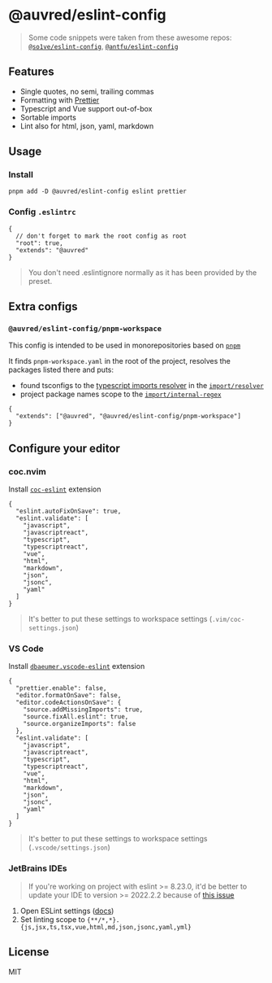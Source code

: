 # @auvred/eslint-config

> Some code snippets were taken from these awesome repos: [`@so1ve/eslint-config`](https://github.com/so1ve/eslint-config), [`@antfu/eslint-config`](https://github.com/antfu/eslint-config)

## Features
- Single quotes, no semi, trailing commas
- Formatting with [Prettier](https://github.com/prettier/prettier)
- Typescript and Vue support out-of-box
- Sortable imports
- Lint also for html, json, yaml, markdown

## Usage
### Install
```
pnpm add -D @auvred/eslint-config eslint prettier
```

### Config `.eslintrc`
```jsonc
{
  // don't forget to mark the root config as root
  "root": true,
  "extends": "@auvred"
}
```
> You don't need .eslintignore normally as it has been provided by the preset.

## Extra configs
### `@auvred/eslint-config/pnpm-workspace`

This config is intended to be used in monorepositories based on [`pnpm`](https://github.com/pnpm/pnpm)

It finds `pnpm-workspace.yaml` in the root of the project, resolves the packages listed there and puts:
- found tsconfigs to the [typescript imports resolver](https://github.com/import-js/eslint-import-resolver-typescript) in the [`import/resolver`](https://github.com/import-js/eslint-plugin-import#importresolver) 
- project package names scope to the [`import/internal-regex`](https://github.com/import-js/eslint-plugin-import#importinternal-regex)
```jsonc
{
  "extends": ["@auvred", "@auvred/eslint-config/pnpm-workspace"]
}
```

## Configure your editor

### coc.nvim
Install [`coc-eslint`](https://github.com/neoclide/coc-eslint) extension

```jsonc
{
  "eslint.autoFixOnSave": true,
  "eslint.validate": [
    "javascript",
    "javascriptreact",
    "typescript",
    "typescriptreact",
    "vue",
    "html",
    "markdown",
    "json",
    "jsonc",
    "yaml"
  ]
}
```
> It's better to put these settings to workspace settings (`.vim/coc-settings.json`)

### VS Code
Install [`dbaeumer.vscode-eslint`](https://marketplace.visualstudio.com/items?itemName=dbaeumer.vscode-eslint) extension

```jsonc
{
  "prettier.enable": false,
  "editor.formatOnSave": false,
  "editor.codeActionsOnSave": {
    "source.addMissingImports": true,
    "source.fixAll.eslint": true,
    "source.organizeImports": false
  },
  "eslint.validate": [
    "javascript",
    "javascriptreact",
    "typescript",
    "typescriptreact",
    "vue",
    "html",
    "markdown",
    "json",
    "jsonc",
    "yaml"
  ]
}
```
> It's better to put these settings to workspace settings (`.vscode/settings.json`)

### JetBrains IDEs
> If you're working on project with eslint >= 8.23.0, it'd be better to update your IDE to version >= 2022.2.2 because of [this issue](https://youtrack.jetbrains.com/issue/WEB-57089/ESLint8.23-TypeError-this.libOptions.parse-is-not-a-function)

1. Open ESLint settings ([docs](https://www.jetbrains.com/help/webstorm/eslint.html#ws_eslint_configure_scope))
2. Set linting scope to `{**/*,*}.{js,jsx,ts,tsx,vue,html,md,json,jsonc,yaml,yml}`

## License
MIT
